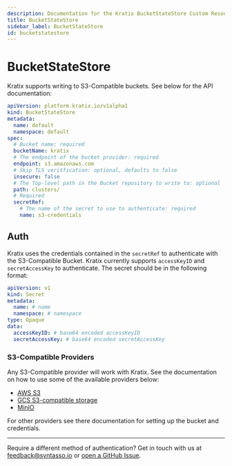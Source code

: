 ```yaml
---
description: Documentation for the Kratix BucketStateStore Custom Resource
title: BucketStateStore
sidebar_label: BucketStateStore
id: bucketstatestore
---
```


# BucketStateStore

Kratix supports writing to S3-Compatible buckets. See below for the API documentation:

```yaml
apiVersion: platform.kratix.io/v1alpha1
kind: BucketStateStore
metadata:
  name: default
  namespace: default
spec:
  # Bucket name: required
  bucketName: kratix
  # The endpoint of the bucket provider: required
  endpoint: s3.amazonaws.com
  # Skip TLS veritfication: optional, defaults to false
  insecure: false
  # The Top-level path in the Bucket repository to write to: optional
  path: clusters/
  # Required
  secretRef:
    # The name of the secret to use to authenticate: required
    name: s3-credentials
```

## Auth

Kratix uses the credentials contained in the `secretRef` to authenticate with the
S3-Compatible Bucket. Kratix currently supports `accessKeyID` and `secretAccessKey` to authenticate.
The secret should be in the following format:
```yaml
apiVersion: v1
kind: Secret
metadata:
  name: # name
  namespace: # namespace
type: Opaque
data:
  accessKeyID: # base64 encoded accessKeyID
  secretAccessKey: # base64 encoded secretAccessKey
```

### S3-Compatible Providers
Any S3-Compatible provider will work with Kratix. See the documentation on how
to use some of the available providers below:
- [AWS S3](https://docs.aws.amazon.com/AmazonS3/latest/userguide/create-bucket-overview.html)
- [GCS S3-compatible storage](https://cloud.google.com/storage/docs/interoperability)
- [MinIO](https://min.io/docs/minio/linux/reference/minio-mc/mc-mb.html)

For other providers see there documentation for setting up the bucket and credentials.

---

Require a different method of authentication? Get in touch with us at
[feedback@syntasso.io](mailto:feedback@syntasso.io?subject=Kratix%20Feedback)
or [open a GitHub Issue](https://github.com/syntasso/kratix/issues/new).

